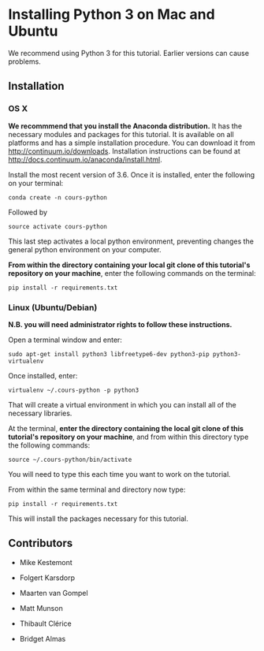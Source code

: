 # Installing Python 3 on Mac and Ubuntu

We recommend using Python 3 for this tutorial. Earlier versions can cause problems.

## Installation

### OS X

__We recommmend that you install the Anaconda distribution.__ It has the necessary modules and packages for this tutorial. 
It is available on all platforms and has a simple installation procedure. You can download it from http://continuum.io/downloads. 
Installation instructions can be found at http://docs.continuum.io/anaconda/install.html. 

Install the most recent version of 3.6. Once it is installed, enter the following on your terminal:

```conda create -n cours-python```

Followed by 

```source activate cours-python```

This last step activates a local python environment, preventing changes the general python environment on your computer.

__From within the directory containing your local git clone of this tutorial's repository on your machine__, enter the following commands on the terminal:

```pip install -r requirements.txt```

### Linux (Ubuntu/Debian)

__N.B. you will need administrator rights to follow these instructions.__

Open a terminal window and enter:

```sudo apt-get install python3 libfreetype6-dev python3-pip python3-virtualenv```

Once installed, enter:

```virtualenv ~/.cours-python -p python3```

That will create a virtual environment in which you can install all of the necessary libraries. 

At the terminal, __enter the directory containing the local git clone of this tutorial's repository on your machine__, and from within this directory 
type the following commands:

```source ~/.cours-python/bin/activate```

You will need to type this each time you want to work on the tutorial. 

From within the same terminal and directory now type:

```pip install -r requirements.txt```

This will install the packages necessary for this tutorial. 

## Contributors

* Mike Kestemont

* Folgert Karsdorp

* Maarten van Gompel

* Matt Munson

* Thibault Clérice

* Bridget Almas



